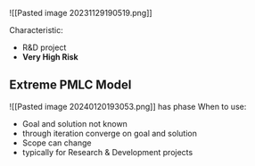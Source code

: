 ![[Pasted image 20231129190519.png]]

Characteristic:
- R&D project
- **Very High Risk**

## Extreme PMLC Model
![[Pasted image 20240120193053.png]]
has phase
When to use: 
- Goal and solution not known 
- through iteration converge on goal and solution 
- Scope can change
- typically for Research & Development projects